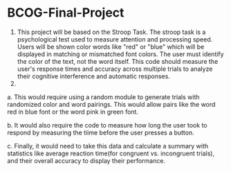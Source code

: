 # BCOG-Final-Project
1.  This project will be based on the Stroop Task. The stroop task is a psychological test used to measure attention and processing speed. Users will be shown color words like "red" or "blue" which will be displayed in matching or mismatched font colors. The user must identify the color of the text, not the word itself. This code should measure the user's response times and accuracy across multiple trials to analyze their cognitive interference and automatic responses.
  2.

   a. This would require using a random module to generate trials with randomized color and word pairings. This would allow pairs like the word red in blue font or the word pink in green font.

   b. It would also require the code to measure how long the user took to respond by measuring the tiime before the user presses a button. 

   c. Finally, it would need to take this data and calculate a summary with statistics like average reaction time(for congruent vs. incongruent trials), and their overall accuracy to display their performance. 
